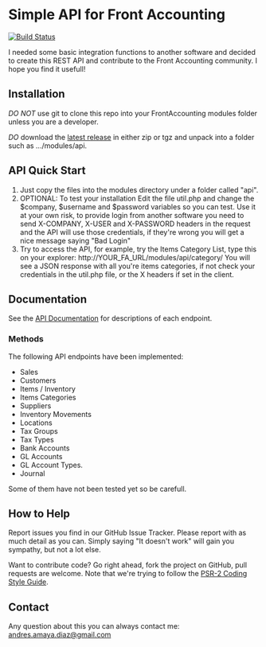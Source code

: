 # Simple API for Front Accounting

[![Build Status](https://travis-ci.org/cambell-prince/FrontAccountingSimpleAPI.svg?branch=master)](https://travis-ci.org/cambell-prince/FrontAccountingSimpleAPI)

I needed some basic integration functions to another software and decided to create this REST API and contribute to the Front Accounting community. I hope you find it usefull!

## Installation

*DO NOT* use git to clone this repo into your FrontAccounting modules folder unless you are a developer.

*DO* download the [latest release](https://github.com/andresamayadiaz/FrontAccountingSimpleAPI/releases/latest) in either zip or tgz and unpack into a folder such as .../modules/api.

## API Quick Start

1. Just copy the files into the modules directory under a folder called "api".
2. OPTIONAL: To test your installation Edit the file util.php and change the $company, $username and $password variables so you can test. Use it at your own risk, to provide login from another software you need to send X-COMPANY, X-USER and X-PASSWORD headers in the request and the API will use those credentials, if they're wrong you will get a nice message saying "Bad Login"
3. Try to access the API, for example, try the Items Category List, type this on your explorer: http://YOUR_FA_URL/modules/api/category/ You will see a JSON response with all you're items categories, if not check your credentials in the util.php file, or the X headers if set in the client.

## Documentation

See the [API Documentation](http://andresamayadiaz.github.io/FrontAccountingSimpleAPI/) for descriptions of each endpoint.

### Methods

The following API endpoints have been implemented:

- Sales
- Customers
- Items / Inventory
- Items Categories
- Suppliers
- Inventory Movements
- Locations
- Tax Groups
- Tax Types
- Bank Accounts
- GL Accounts
- GL Account Types.
- Journal

Some of them have not been tested yet so be carefull.

## How to Help

Report issues you find in our GitHub Issue Tracker. Please report with as much detail as you can. Simply saying "It doesn't work" will gain you sympathy, but not a lot else.

Want to contribute code? Go right ahead, fork the project on GitHub, pull requests are welcome. Note that we're trying to follow the [PSR-2 Coding Style Guide](https://www.php-fig.org/psr/psr-2/).

## Contact

Any question about this you can always contact me: andres.amaya.diaz@gmail.com